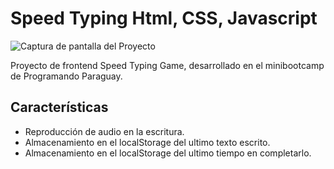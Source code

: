 # Speed Typing Html, CSS, Javascript

![Captura de pantalla del Proyecto](https://res.cloudinary.com/xjergx/image/upload/v1665799818/speed_y4ai0q.png)

Proyecto de frontend Speed Typing Game, desarrollado en el minibootcamp de Programando Paraguay.

## Características
- Reproducción de audio en la escritura.
- Almacenamiento en el localStorage del ultimo texto escrito.
- Almacenamiento en el localStorage del ultimo tiempo en completarlo.
